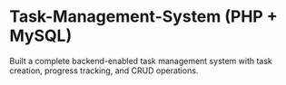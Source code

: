 # Task-Management-System (PHP + MySQL)
Built a complete backend-enabled task management system with task creation, progress tracking, and CRUD operations.

